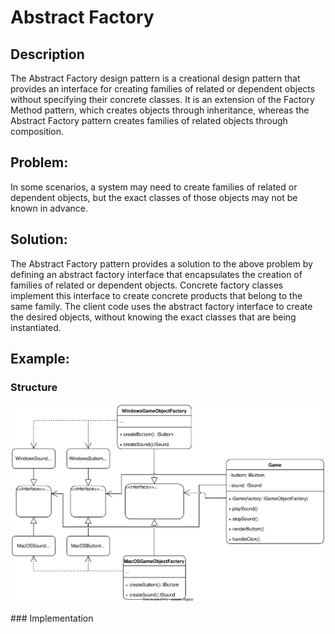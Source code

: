 # Abstract Factory 
## Description
The Abstract Factory design pattern is a creational design pattern that provides an interface for creating families of related or dependent objects without specifying their concrete classes. It is an extension of the Factory Method pattern, which creates objects through inheritance, whereas the Abstract Factory pattern creates families of related objects through composition.
## Problem:
In some scenarios, a system may need to create families of related or dependent objects, but the exact classes of those objects may not be known in advance.


## Solution:
The Abstract Factory pattern provides a solution to the above problem by defining an abstract factory interface that encapsulates the creation of families of related or dependent objects. Concrete factory classes implement this interface to create concrete products that belong to the same family. The client code uses the abstract factory interface to create the desired objects, without knowing the exact classes that are being instantiated.
## Example: 
### Structure
<p align="center">
    <img src="./diagrams/abstractfactory.svg"/>
</p>
### Implementation